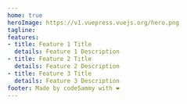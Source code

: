 ```yaml
---
home: true
heroImage: https://v1.vuepress.vuejs.org/hero.png
tagline: 
features:
- title: Feature 1 Title
  details: Feature 1 Description
- title: Feature 2 Title
  details: Feature 2 Description
- title: Feature 3 Title
  details: Feature 3 Description
footer: Made by codeSammy with ❤️
---
```

